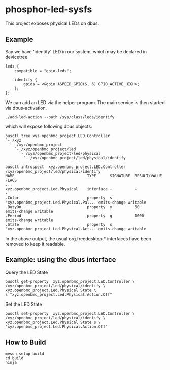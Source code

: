 # phosphor-led-sysfs

This project exposes physical LEDs on dbus.

## Example

Say we have 'identify' LED in our system, which may be declared in devicetree.

```
leds {
    compatible = "gpio-leds";

    identify {
        gpios = <&gpio ASPEED_GPIO(S, 6) GPIO_ACTIVE_HIGH>;
    };
};
```

We can add an LED via the helper program. The main service is then started via
dbus-activation.

```
./add-led-action --path /sys/class/leds/identify
```

which will expose following dbus objects:

```
busctl tree xyz.openbmc_project.LED.Controller
`- /xyz
  `- /xyz/openbmc_project
    `- /xyz/openbmc_project/led
      `- /xyz/openbmc_project/led/physical
        `- /xyz/openbmc_project/led/physical/identify

busctl introspect  xyz.openbmc_project.LED.Controller /xyz/openbmc_project/led/physical/identify
NAME                                TYPE      SIGNATURE  RESULT/VALUE                             FLAGS
...
xyz.openbmc_project.Led.Physical    interface -          -                                        -
.Color                              property  s          "xyz.openbmc_project.Led.Physical.Pal... emits-change writable
.DutyOn                             property  y          50                                       emits-change writable
.Period                             property  q          1000                                     emits-change writable
.State                              property  s          "xyz.openbmc_project.Led.Physical.Act... emits-change writable
```

In the above output, the usual org.freedesktop.\* interfaces have been removed
to keep it readable.

## Example: using the dbus interface

Query the LED State

```
busctl get-property  xyz.openbmc_project.LED.Controller \
/xyz/openbmc_project/led/physical/identify \
xyz.openbmc_project.Led.Physical State \
s "xyz.openbmc_project.Led.Physical.Action.Off"
```

Set the LED State

```
busctl set-property  xyz.openbmc_project.LED.Controller \
/xyz/openbmc_project/led/physical/identify \
xyz.openbmc_project.Led.Physical State s \
"xyz.openbmc_project.Led.Physical.Action.Off"
```

## How to Build

```
meson setup build
cd build
ninja
```
